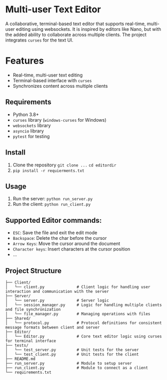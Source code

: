 # Multi-user Text Editor
A collaborative, terminal-based text editor that supports real-time, multi-user editing using websockets. It is inspired by editors like Nano, but with the added ability to collaborate across multiple clients. The project integrates `curses` for the text UI.

# Features
- Real-time, multi-user text editing
- Terminal-based interface with `curses`
- Synchronizes content across multiple clients

## Requirements
- Python 3.8+
- `curses` library (`windows-curses` for Windows)
- `websockets` library
- `asyncio` library
- `pytest` for testing

## Install
1. Clone the repository
`git clone ...`
`cd editordir`
2. `pip install -r requierments.txt`

## Usage
1. Run the server:
`python run_server.py`
2. Run the client:
`python run_client.py`


## Supported Editor commands:
* `ESC`: Save the file and exit the edit mode
* `Backspace`: Delete the char before the cursor
* `Arrow Keys`: Move the cursor around the document
* `Character keys`: Insert characters at the cursor position
* ...


## Project Structure
```
├── Client/
│   └── client.py              # Client logic for handling user interaction and communication with the server
├── Server/
│   └── server.py              # Server logic
│   └── session_manager.py     # Logic for handling multiple clients and file synchronization
│   └── file_manager.py        # Managing operations with files
├── Shared/
│   └── protocol.py            # Protocol definitions for consistent message formats between client and server
├── Editor/
│   └── Editor.py              # Core text editor logic using curses for terminal interface
├── tests/
│   └── test_server.py         # Unit tests for the server
│   └── test_client.py         # Unit tests for the client
├── README.md
├── run_server.py              # Module to setup server
├── run_client.py              # Module to connect as a client
└── requirements.txt  
```